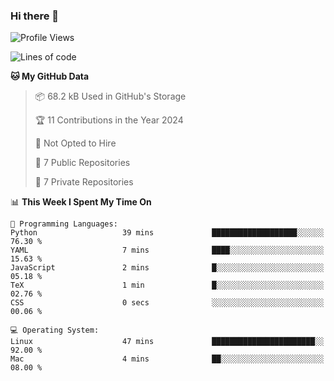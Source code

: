 ### Hi there 👋

<!--
**huayuan4396/huayuan4396** is a ✨ _special_ ✨ repository because its `README.md` (this file) appears on your GitHub profile.

Here are some ideas to get you started:

- 🔭 I’m currently working on ...
- 🌱 I’m currently learning ...
- 👯 I’m looking to collaborate on ...
- 🤔 I’m looking for help with ...
- 💬 Ask me about ...
- 📫 How to reach me: ...
- 😄 Pronouns: ...
- ⚡ Fun fact: ...
-->

<!--START_SECTION:waka-->
![Profile Views](http://img.shields.io/badge/Profile%20Views-1-blue)

![Lines of code](https://img.shields.io/badge/From%20Hello%20World%20I%27ve%20Written-251.8%20thousand%20lines%20of%20code-blue)

**🐱 My GitHub Data** 

> 📦 68.2 kB Used in GitHub's Storage 
 > 
> 🏆 11 Contributions in the Year 2024
 > 
> 🚫 Not Opted to Hire
 > 
> 📜 7 Public Repositories 
 > 
> 🔑 7 Private Repositories 
 > 
📊 **This Week I Spent My Time On** 

```text
💬 Programming Languages: 
Python                   39 mins             ███████████████████░░░░░░   76.30 % 
YAML                     7 mins              ████░░░░░░░░░░░░░░░░░░░░░   15.63 % 
JavaScript               2 mins              █░░░░░░░░░░░░░░░░░░░░░░░░   05.18 % 
TeX                      1 min               █░░░░░░░░░░░░░░░░░░░░░░░░   02.76 % 
CSS                      0 secs              ░░░░░░░░░░░░░░░░░░░░░░░░░   00.06 % 

💻 Operating System: 
Linux                    47 mins             ███████████████████████░░   92.00 % 
Mac                      4 mins              ██░░░░░░░░░░░░░░░░░░░░░░░   08.00 % 
```


<!--END_SECTION:waka-->
